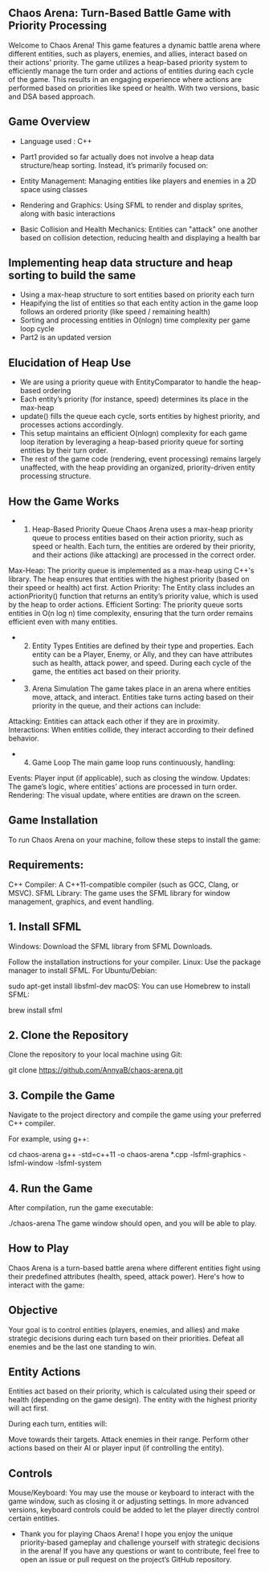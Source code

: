 ## Chaos Arena: Turn-Based Battle Game with Priority Processing

Welcome to Chaos Arena! This game features a dynamic battle arena where different entities, such as players, enemies, and allies, interact based on their actions' priority. The game utilizes a heap-based priority system to efficiently manage the turn order and actions of entities during each cycle of the game. This results in an engaging experience where actions are performed based on priorities like speed or health. With two versions, basic and DSA based approach.

## Game Overview
- Language used : C++
  
- Part1 provided so far actually does not involve a heap data structure/heap sorting. Instead, it’s primarily focused on:
- Entity Management: Managing entities like players and enemies in a 2D space using classes
- Rendering and Graphics: Using SFML to render and display sprites, along with basic interactions
- Basic Collision and Health Mechanics: Entities can "attack" one another based on collision detection, reducing health and displaying a health bar

## Implementing heap data structure and heap sorting to build the same 

- Using a max-heap structure to sort entities based on priority each turn
- Heapifying the list of entities so that each entity action in the game loop follows an ordered priority (like speed / remaining health)
- Sorting and processing entities in O(nlogn) time complexity per game loop cycle
- Part2 is an updated version 

## Elucidation of Heap Use

- We are using a priority queue with EntityComparator to handle the heap-based ordering
- Each entity’s priority (for instance, speed) determines its place in the max-heap
- update() fills the queue each cycle, sorts entities by highest priority, and processes actions accordingly.
- This setup maintains an efficient O(nlogn) complexity for each game loop iteration by leveraging a heap-based priority queue for sorting entities by their turn order.
- The rest of the game code (rendering, event processing) remains largely unaffected, with the heap providing an organized, priority-driven entity processing structure.


## How the Game Works
- 1. Heap-Based Priority Queue
Chaos Arena uses a max-heap priority queue to process entities based on their action priority, such as speed or health. Each turn, the entities are ordered by their priority, and their actions (like attacking) are processed in the correct order.

Max-Heap: The priority queue is implemented as a max-heap using C++'s <queue> library. The heap ensures that entities with the highest priority (based on their speed or health) act first.
Action Priority: The Entity class includes an actionPriority() function that returns an entity’s priority value, which is used by the heap to order actions.
Efficient Sorting: The priority queue sorts entities in O(n log n) time complexity, ensuring that the turn order remains efficient even with many entities.
- 2. Entity Types
Entities are defined by their type and properties. Each entity can be a Player, Enemy, or Ally, and they can have attributes such as health, attack power, and speed. During each cycle of the game, the entities act based on their priority.

- 3. Arena Simulation
The game takes place in an arena where entities move, attack, and interact. Entities take turns acting based on their priority in the queue, and their actions can include:

Attacking: Entities can attack each other if they are in proximity.
Interactions: When entities collide, they interact according to their defined behavior.
- 4. Game Loop
The main game loop runs continuously, handling:

Events: Player input (if applicable), such as closing the window.
Updates: The game’s logic, where entities’ actions are processed in turn order.
Rendering: The visual update, where entities are drawn on the screen.

## Game Installation
To run Chaos Arena on your machine, follow these steps to install the game:

## Requirements:

C++ Compiler: A C++11-compatible compiler (such as GCC, Clang, or MSVC).
SFML Library: The game uses the SFML library for window management, graphics, and event handling.

## 1. Install SFML
Windows:
Download the SFML library from SFML Downloads.

Follow the installation instructions for your compiler.
Linux:
Use the package manager to install SFML. For Ubuntu/Debian:

sudo apt-get install libsfml-dev
macOS:
You can use Homebrew to install SFML:

brew install sfml

## 2. Clone the Repository
Clone the repository to your local machine using Git:


git clone https://github.com/AnnyaB/chaos-arena.git

## 3. Compile the Game
Navigate to the project directory and compile the game using your preferred C++ compiler.

For example, using g++:


cd chaos-arena
g++ -std=c++11 -o chaos-arena *.cpp -lsfml-graphics -lsfml-window -lsfml-system

## 4. Run the Game
After compilation, run the game executable:


./chaos-arena
The game window should open, and you will be able to play.

## How to Play
Chaos Arena is a turn-based battle arena where different entities fight using their predefined attributes (health, speed, attack power). Here's how to interact with the game:

## Objective
Your goal is to control entities (players, enemies, and allies) and make strategic decisions during each turn based on their priorities. Defeat all enemies and be the last one standing to win.

## Entity Actions
Entities act based on their priority, which is calculated using their speed or health (depending on the game design). The entity with the highest priority will act first.

During each turn, entities will:

Move towards their targets.
Attack enemies in their range.
Perform other actions based on their AI or player input (if controlling the entity).

## Controls
Mouse/Keyboard: You may use the mouse or keyboard to interact with the game window, such as closing it or adjusting settings. In more advanced versions, keyboard controls could be added to let the player directly control certain entities.



- Thank you for playing Chaos Arena! I hope you enjoy the unique priority-based gameplay and challenge yourself with strategic decisions in the arena! If you have any questions or want to contribute, feel free to open an issue or pull request on the project’s GitHub repository.



